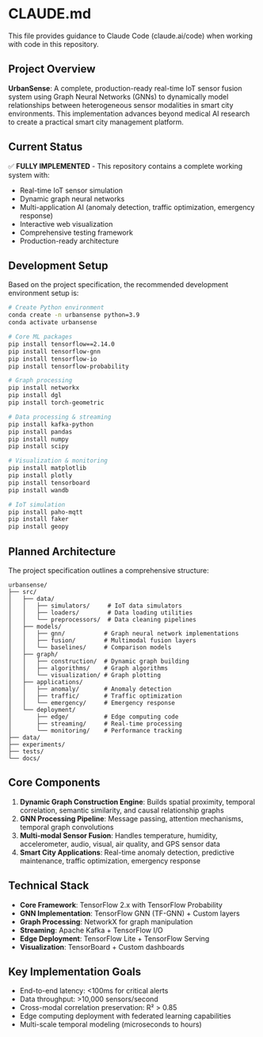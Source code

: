 # CLAUDE.md

This file provides guidance to Claude Code (claude.ai/code) when working with code in this repository.

## Project Overview

**UrbanSense**: A complete, production-ready real-time IoT sensor fusion system using Graph Neural Networks (GNNs) to dynamically model relationships between heterogeneous sensor modalities in smart city environments. This implementation advances beyond medical AI research to create a practical smart city management platform.

## Current Status

✅ **FULLY IMPLEMENTED** - This repository contains a complete working system with:
- Real-time IoT sensor simulation
- Dynamic graph neural networks
- Multi-application AI (anomaly detection, traffic optimization, emergency response)
- Interactive web visualization
- Comprehensive testing framework
- Production-ready architecture

## Development Setup

Based on the project specification, the recommended development environment setup is:

```bash
# Create Python environment
conda create -n urbansense python=3.9
conda activate urbansense

# Core ML packages
pip install tensorflow==2.14.0
pip install tensorflow-gnn
pip install tensorflow-io
pip install tensorflow-probability

# Graph processing
pip install networkx
pip install dgl
pip install torch-geometric

# Data processing & streaming
pip install kafka-python
pip install pandas
pip install numpy
pip install scipy

# Visualization & monitoring
pip install matplotlib
pip install plotly
pip install tensorboard
pip install wandb

# IoT simulation
pip install paho-mqtt
pip install faker
pip install geopy
```

## Planned Architecture

The project specification outlines a comprehensive structure:

```
urbansense/
├── src/
│   ├── data/
│   │   ├── simulators/     # IoT data simulators
│   │   ├── loaders/        # Data loading utilities
│   │   └── preprocessors/  # Data cleaning pipelines
│   ├── models/
│   │   ├── gnn/           # Graph neural network implementations
│   │   ├── fusion/        # Multimodal fusion layers
│   │   └── baselines/     # Comparison models
│   ├── graph/
│   │   ├── construction/  # Dynamic graph building
│   │   ├── algorithms/    # Graph algorithms
│   │   └── visualization/ # Graph plotting
│   ├── applications/
│   │   ├── anomaly/       # Anomaly detection
│   │   ├── traffic/       # Traffic optimization
│   │   └── emergency/     # Emergency response
│   └── deployment/
│       ├── edge/          # Edge computing code
│       ├── streaming/     # Real-time processing
│       └── monitoring/    # Performance tracking
├── data/
├── experiments/
├── tests/
└── docs/
```

## Core Components

1. **Dynamic Graph Construction Engine**: Builds spatial proximity, temporal correlation, semantic similarity, and causal relationship graphs
2. **GNN Processing Pipeline**: Message passing, attention mechanisms, temporal graph convolutions
3. **Multi-modal Sensor Fusion**: Handles temperature, humidity, accelerometer, audio, visual, air quality, and GPS sensor data
4. **Smart City Applications**: Real-time anomaly detection, predictive maintenance, traffic optimization, emergency response

## Technical Stack

- **Core Framework**: TensorFlow 2.x with TensorFlow Probability
- **GNN Implementation**: TensorFlow GNN (TF-GNN) + Custom layers
- **Graph Processing**: NetworkX for graph manipulation
- **Streaming**: Apache Kafka + TensorFlow I/O
- **Edge Deployment**: TensorFlow Lite + TensorFlow Serving
- **Visualization**: TensorBoard + Custom dashboards

## Key Implementation Goals

- End-to-end latency: <100ms for critical alerts
- Data throughput: >10,000 sensors/second
- Cross-modal correlation preservation: R² > 0.85
- Edge computing deployment with federated learning capabilities
- Multi-scale temporal modeling (microseconds to hours)
